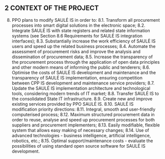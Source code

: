 ## 2	CONTEXT OF THE PROJECT 

8. PPO plans to modify SAULĖ IS in order to: 
8.1. Transform all procurement processes into smart digital solutions in the electronic space; 
8.2. Integrate SAULĖ IS with state registers and related state information systems (see Section 8.6 Requirements for SAULĖ IS integration interfaces);
8.3. Substantially increase the work efficiency of SAULĖ IS users and speed up the related business processes;
8.4. Automate the assessment of procurement risks and improve the analysis and dissemination of procurement data;
8.5. Increase the transparency of the procurement process through the application of open data principles and other modern means of informing the public and tenderers;
8.6. Optimise the costs of SAULĖ IS development and maintenance and the transparency of SAULĖ IS implementation, ensuring competition between CPP IS development and maintenance service providers;
8.7. Update the SAULĖ IS implementation architecture and technological tools, considering modern trends of IT market;
8.8. Transfer SAULĖ IS to the consolidated State IT infrastructure.
8.9. Create new and improve existing services provided by PPO SAULĖ IS.
8.10. SAULĖ IS modification priority directions:
8.11. Integral, smooth and user-friendly computerised process;
8.12. Maximum structured procurement data in order to reuse, analyse and speed up procurement processes for both suppliers and procurement implementers;
8.13. Easily modifiable, flexible system that allows easy making of necessary changes;
8.14. Use of advanced technologies - business intelligence, artificial intelligence, robotics, etc.;
8.15. Optimal support/maintenance costs - evaluate the possibilities of using standard open source software for SAULĖ IS development.
